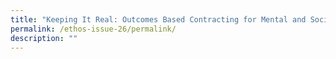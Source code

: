 ```yaml
---
title: "Keeping It Real: Outcomes Based Contracting for Mental and Social Health"
permalink: /ethos-issue-26/permalink/
description: ""
---
```

